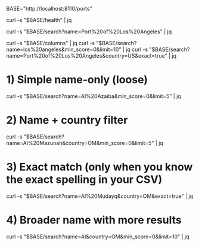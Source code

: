 BASE="http://localhost:8110/ports"

curl -s "$BASE/health" | jq

curl -s "$BASE/search?name=Port%20of%20Los%20Angeles" | jq

curl -s "$BASE/columns" | jq
curl -s "$BASE/search?name=los%20angeles&min_score=0&limit=10" | jq
curl -s "$BASE/search?name=Port%20of%20Los%20Angeles&country=US&exact=true" | jq


# 1) Simple name-only (loose)
curl -s "$BASE/search?name=Al%20Azaiba&min_score=0&limit=5" | jq

# 2) Name + country filter
curl -s "$BASE/search?name=Al%20Mazunah&country=OM&min_score=0&limit=5" | jq

# 3) Exact match (only when you know the exact spelling in your CSV)
curl -s "$BASE/search?name=Al%20Mudayq&country=OM&exact=true" | jq

# 4) Broader name with more results
curl -s "$BASE/search?name=Al&country=OM&min_score=0&limit=10" | jq